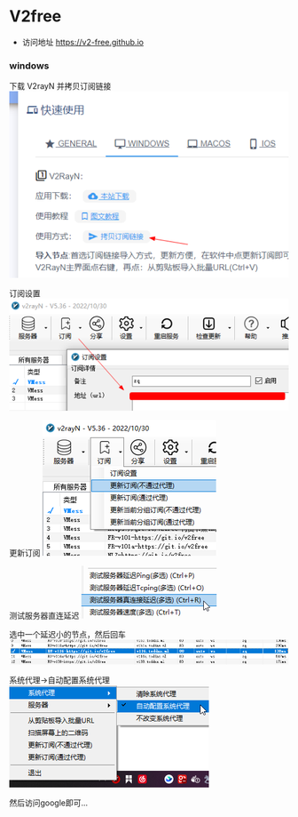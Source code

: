 # V2free

- 访问地址 https://v2-free.github.io

### windows

下载 V2rayN 并拷贝订阅链接
![img.png](images/v2free-01.png)

订阅设置
![img.png](images/v2free-02.png)

更新订阅
![img.png](images/v2free-03.png)

测试服务器直连延迟
![img.png](images/v2free-04.png)

选中一个延迟小的节点，然后回车
![img.png](images/v2free-05.png)

系统代理->自动配置系统代理
![img.png](images/v2free-06.png)

然后访问google即可...
